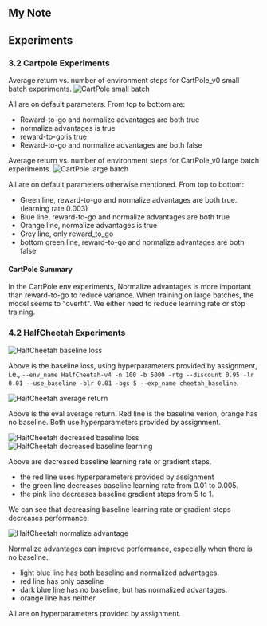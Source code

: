 ## My Note

## Experiments

### 3.2 Cartpole Experiments
Average return vs. number of environment steps for CartPole_v0 small batch experiments. 
![CartPole small batch](https://github.com/wuwowuyi/Berkeley-CS285-Deep-Reinforcement-Learning/blob/learning/hw2/cartpole_small.png)

All are on default parameters. From top to bottom are:
* Reward-to-go and normalize advantages are both true
* normalize advantages is true
* reward-to-go is true
* Reward-to-go and normalize advantages are both false

Average return vs. number of environment steps for CartPole_v0 large batch experiments.
![CartPole large batch](https://github.com/wuwowuyi/Berkeley-CS285-Deep-Reinforcement-Learning/blob/learning/hw2/cartpole_large.png)

All are on default parameters otherwise mentioned. From top to bottom:
* Green line, reward-to-go and normalize advantages are both true. (learning rate 0.003)
* Blue line, reward-to-go and normalize advantages are both true
* Orange line, normalize advantages is true
* Grey line, only reward_to_go
* bottom green line, reward-to-go and normalize advantages are both false

#### CartPole Summary
In the CartPole env experiments, Normalize advantages is more important than reward-to-go to reduce variance. When training on large batches, the model seems to "overfit". We either need to reduce learning rate or stop training.

### 4.2 HalfCheetah Experiments
![HalfCheetah baseline loss](https://github.com/wuwowuyi/Berkeley-CS285-Deep-Reinforcement-Learning/blob/learning/hw2/baseline_loss.png)

Above is the baseline loss, using hyperparameters provided by assignment, i.e., `--env_name HalfCheetah-v4 -n 100 -b 5000 -rtg --discount 0.95 -lr 0.01 --use_baseline -blr 0.01 -bgs 5 --exp_name cheetah_baseline`.

![HalfCheetah average return](https://github.com/wuwowuyi/Berkeley-CS285-Deep-Reinforcement-Learning/blob/learning/hw2/eval_average_return.png)

Above is the eval average return. Red line is the baseline verion, orange has no baseline. Both use hyperparameters provided by assignment.

![HalfCheetah decreased baseline loss](https://github.com/wuwowuyi/Berkeley-CS285-Deep-Reinforcement-Learning/blob/learning/hw2/decreased_learning_loss.png)
![HalfCheetah decreased baseline learning](https://github.com/wuwowuyi/Berkeley-CS285-Deep-Reinforcement-Learning/blob/learning/hw2/decreased_learning.png)

Above are decreased baseline learning rate or gradient steps.
* the red line uses hyperparameters provided by assignment
* the green line decreases baseline learning rate from 0.01 to 0.005.
* the pink line decreases baseline gradient steps from 5 to 1.

We can see that decreasing baseline learning rate or gradient steps decreases performance.

![HalfCheetah normalize advantage](https://github.com/wuwowuyi/Berkeley-CS285-Deep-Reinforcement-Learning/blob/learning/hw2/normalize_advantage.png)

Normalize advantages can improve performance, especially when there is no baseline.
* light blue line has both baseline and normalized advantages.
* red line has only baseline
* dark blue line has no baseline, but has normalized advantages.
* orange line has neither.

All are on hyperparameters provided by assignment.







